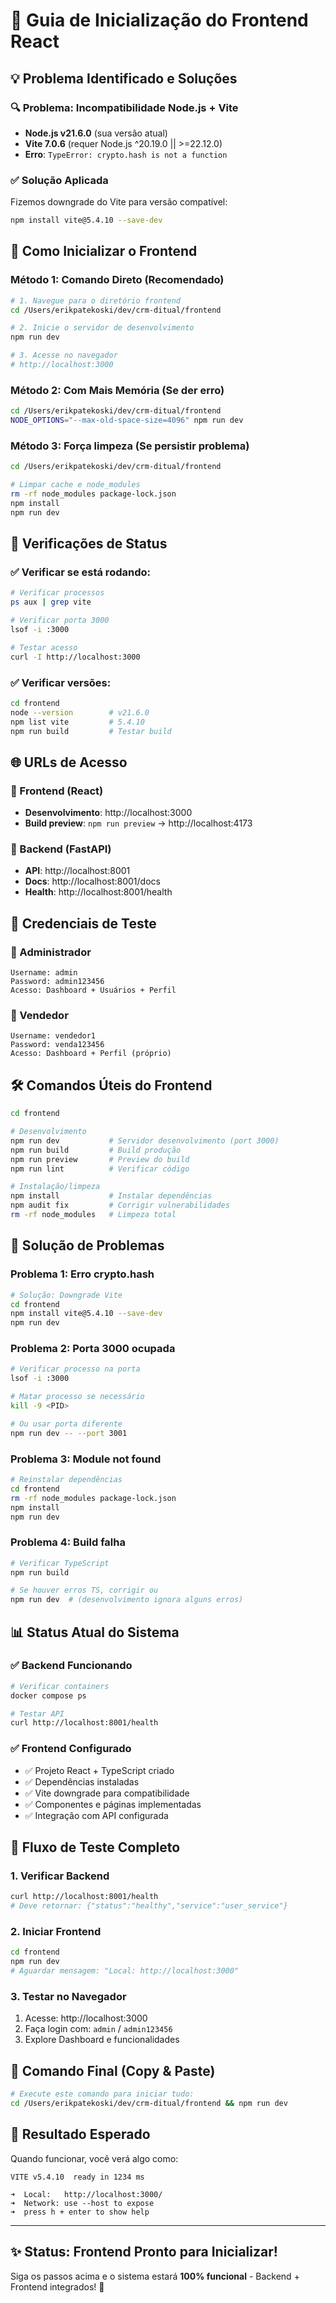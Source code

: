# 🚀 Guia de Inicialização do Frontend React

## 💡 **Problema Identificado e Soluções**

### **🔍 Problema: Incompatibilidade Node.js + Vite**
- **Node.js v21.6.0** (sua versão atual)
- **Vite 7.0.6** (requer Node.js ^20.19.0 || >=22.12.0)
- **Erro**: `TypeError: crypto.hash is not a function`

### **✅ Solução Aplicada**
Fizemos downgrade do Vite para versão compatível:
```bash
npm install vite@5.4.10 --save-dev
```

## 🚀 **Como Inicializar o Frontend**

### **Método 1: Comando Direto (Recomendado)**
```bash
# 1. Navegue para o diretório frontend
cd /Users/erikpatekoski/dev/crm-ditual/frontend

# 2. Inicie o servidor de desenvolvimento
npm run dev

# 3. Acesse no navegador
# http://localhost:3000
```

### **Método 2: Com Mais Memória (Se der erro)**
```bash
cd /Users/erikpatekoski/dev/crm-ditual/frontend
NODE_OPTIONS="--max-old-space-size=4096" npm run dev
```

### **Método 3: Força limpeza (Se persistir problema)**
```bash
cd /Users/erikpatekoski/dev/crm-ditual/frontend

# Limpar cache e node_modules
rm -rf node_modules package-lock.json
npm install
npm run dev
```

## 🔧 **Verificações de Status**

### **✅ Verificar se está rodando:**
```bash
# Verificar processos
ps aux | grep vite

# Verificar porta 3000
lsof -i :3000

# Testar acesso
curl -I http://localhost:3000
```

### **✅ Verificar versões:**
```bash
cd frontend
node --version        # v21.6.0
npm list vite         # 5.4.10
npm run build         # Testar build
```

## 🌐 **URLs de Acesso**

### **📱 Frontend (React)**
- **Desenvolvimento**: http://localhost:3000
- **Build preview**: `npm run preview` → http://localhost:4173

### **🚀 Backend (FastAPI)**
- **API**: http://localhost:8001
- **Docs**: http://localhost:8001/docs
- **Health**: http://localhost:8001/health

## 🎯 **Credenciais de Teste**

### **👑 Administrador**
```
Username: admin
Password: admin123456
Acesso: Dashboard + Usuários + Perfil
```

### **👤 Vendedor**
```
Username: vendedor1
Password: venda123456
Acesso: Dashboard + Perfil (próprio)
```

## 🛠️ **Comandos Úteis do Frontend**

```bash
cd frontend

# Desenvolvimento
npm run dev           # Servidor desenvolvimento (port 3000)
npm run build         # Build produção
npm run preview       # Preview do build
npm run lint          # Verificar código

# Instalação/limpeza
npm install           # Instalar dependências
npm audit fix         # Corrigir vulnerabilidades
rm -rf node_modules   # Limpeza total
```

## 🚨 **Solução de Problemas**

### **Problema 1: Erro crypto.hash**
```bash
# Solução: Downgrade Vite
cd frontend
npm install vite@5.4.10 --save-dev
npm run dev
```

### **Problema 2: Porta 3000 ocupada**
```bash
# Verificar processo na porta
lsof -i :3000

# Matar processo se necessário
kill -9 <PID>

# Ou usar porta diferente
npm run dev -- --port 3001
```

### **Problema 3: Module not found**
```bash
# Reinstalar dependências
cd frontend
rm -rf node_modules package-lock.json
npm install
npm run dev
```

### **Problema 4: Build falha**
```bash
# Verificar TypeScript
npm run build

# Se houver erros TS, corrigir ou
npm run dev  # (desenvolvimento ignora alguns erros)
```

## 📊 **Status Atual do Sistema**

### **✅ Backend Funcionando**
```bash
# Verificar containers
docker compose ps

# Testar API
curl http://localhost:8001/health
```

### **✅ Frontend Configurado**
- ✅ Projeto React + TypeScript criado
- ✅ Dependências instaladas
- ✅ Vite downgrade para compatibilidade
- ✅ Componentes e páginas implementadas
- ✅ Integração com API configurada

## 🎯 **Fluxo de Teste Completo**

### **1. Verificar Backend**
```bash
curl http://localhost:8001/health
# Deve retornar: {"status":"healthy","service":"user_service"}
```

### **2. Iniciar Frontend**
```bash
cd frontend
npm run dev
# Aguardar mensagem: "Local: http://localhost:3000"
```

### **3. Testar no Navegador**
1. Acesse: http://localhost:3000
2. Faça login com: `admin` / `admin123456`
3. Explore Dashboard e funcionalidades

## 🚀 **Comando Final (Copy & Paste)**

```bash
# Execute este comando para iniciar tudo:
cd /Users/erikpatekoski/dev/crm-ditual/frontend && npm run dev
```

## 🎉 **Resultado Esperado**

Quando funcionar, você verá algo como:
```
VITE v5.4.10  ready in 1234 ms

➜  Local:   http://localhost:3000/
➜  Network: use --host to expose
➜  press h + enter to show help
```

---

## **✨ Status: Frontend Pronto para Inicializar!**

Siga os passos acima e o sistema estará **100% funcional** - Backend + Frontend integrados! 🚀